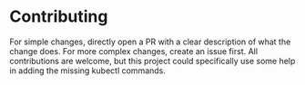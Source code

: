 # Contributing

For simple changes, directly open a PR with a clear description of what the
change does. For more complex changes, create an issue first. All contributions
are welcome, but this project could specifically use some help in adding the
missing kubectl commands.
